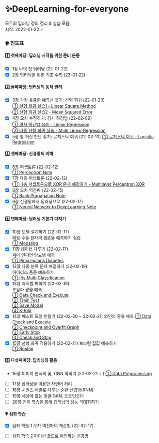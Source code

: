 # ✨DeepLearning-for-everyone

모두의 딥러닝 강의 정리 & 실습 모음   
시작: 2022-01-22 ~

### 🍀 진도표
#### 1️⃣ 첫째마당: 딥러닝 시작을 위한 준비 운동
- [x] 1장 나의 첫 딥러닝 (22-01-22)
- [x] 2장 딥러닝을 위한 기초 수학 (22-01-22)

#### 2️⃣ 둘째마당: 딥러닝의 동작 원리
- [x] 3장 가장 훌륭한 예측선 긋기: 선형 회귀 (22-01-23)   
  [① 선형 회귀 실습1 - Linear Square Method](https://github.com/ofzlo/DeepLearning-for-everyone/blob/main/deeplearning_class/03-1_Linear_Square_Method.ipynb)   
  [② 선형 회귀 실습2 - Mean Squared Error](https://github.com/ofzlo/DeepLearning-for-everyone/blob/main/deeplearning_class/03-2_Mean_Squared_Error.ipynb)   
- [x] 4장 오차 수정하기: 경사 하강법 (22-02-09)  
  [① 경사 하강법 실습 - Linear Regression](https://github.com/ofzlo/DeepLearning-for-everyone/blob/main/deeplearning_class/04-1_Linear_Regression.ipynb)    
  [② 다중 선형 회귀 실습 - Multi Linear Regression](https://github.com/ofzlo/DeepLearning-for-everyone/blob/main/deeplearning_class/04-2_Multi-Linear-Regression%20.ipynb)   
- [x] 5장 참 거짓 판단 장치: 로지스틱 회귀 (22-02-10)
  [① 로지스틱 회귀 - Logistic Regression](https://github.com/ofzlo/DeepLearning-for-everyone/blob/main/deeplearning_class/05-1_Logistic_Regression.ipynb)

#### 3️⃣ 셋째마당: 신경망의 이해
- [x] 6장 퍼셉트론 (22-02-12)   
  [① Perceptron Note](https://github.com/ofzlo/DeepLearning-for-everyone/blob/main/deeplearning_class/06_Perceptron.ipynb)
- [x] 7장 다층 퍼셉트론 (22-02-12)   
  [① 다층 퍼셉트론으로 XOR 문제 해결하기 - Multilayer Perceptron XOR](https://github.com/ofzlo/DeepLearning-for-everyone/blob/main/deeplearning_class/07_Multilayer_Perceptron_XOR.ipynb)
- [x] 8장 오차 역전파 (22-02-15)   
  [① Back Propagation Note](https://github.com/ofzlo/DeepLearning-for-everyone/blob/main/deeplearning_class/08_Back_Propagation.ipynb)   
- [x] 9장 신경망에서 딥러닝으로 (22-02-17)   
  [① Neural Network to DeepLearning Note](https://github.com/ofzlo/DeepLearning-for-everyone/blob/main/deeplearning_class/09_Neural_Network_to_DeepLearning.ipynb)   

#### 4️⃣ 넷째마당: 딥러닝 기본기 다지기 
- [x] 10장 모델 설계하기 (22-02-17)   
  폐암 수술 환자의 생존율 예측하기 실습   
  [① Modeling](https://github.com/ofzlo/DeepLearning-for-everyone/blob/main/run_project/10_Modeling.ipynb)
- [x] 11장 데이터 다루기 (22-02-17)   
  피마 인디언 당뇨병 에측   
  [① Pima Indians Diabetes](https://github.com/ofzlo/DeepLearning-for-everyone/blob/main/run_project/11_pima-indians-diabetes.ipynb)
- [x] 12장 다중 분류 문제 해결하기 (22-02-19)   
  아이리스 품종 예측하기   
  [① Iris Multi Classification](https://github.com/ofzlo/DeepLearning-for-everyone/blob/main/run_project/12_Iris_Multi_Classification.ipynb)
- [x] 13장 과적합 피하기 (22-02-19)   
  초음파 광물 예측   
  [① Data Check and Execute](https://github.com/ofzlo/DeepLearning-for-everyone/blob/main/run_project/13-1_Sonar.ipynb)   
  [② Train Test](https://github.com/ofzlo/DeepLearning-for-everyone/blob/main/run_project/13-2_Sonar_Train_Test.ipynb)   
  [③ Save Model](https://github.com/ofzlo/DeepLearning-for-everyone/blob/main/run_project/13-3_Sonar-Save-Model.ipynb)   
  [④ K-fold](https://github.com/ofzlo/DeepLearning-for-everyone/blob/main/run_project/13-4_Sonar-K-fold.ipynb)  
- [x] 14장 베스트 모델 만들기 (22-02-20 ~ 22-02-21)
  와인의 종류 예측
  [① Data Check and Execute](https://github.com/ofzlo/DeepLearning-for-everyone/blob/main/run_project/14-1_Wine.ipynb)   
  [② Checkpoint and Overfit Graph](https://github.com/ofzlo/DeepLearning-for-everyone/blob/main/run_project/14-2_Wine_Checkpoint_Overfit_Graph.ipynb)   
  [③ Early Stop](https://github.com/ofzlo/DeepLearning-for-everyone/blob/main/run_project/14-3_Wine_Early_Stop.ipynb)   
  [④ Check and Stop](https://github.com/ofzlo/DeepLearning-for-everyone/blob/main/run_project/14-4_Wine_Check_and_Stop.ipynb)
- [x] 15장 선형 회귀 적용하기 (22-02-21)
  보스턴 집값 예측하기   
  [① Boston]()   

#### 5️⃣ 다섯째마당: 딥러닝의 활용
- 16장 이미지 인식의 꽃, CNN 익히기 (22-02-21 ~ )
  [① Data Preprocessing ]()
- [ ] 17장 딥러닝을 이용한 자연어 처리
- [ ] 18장 시퀀스 배열로 다루는 순환 신경망(RNN)
- [ ] 19장 세상에 없는 얼굴 GAN, 오토인코더
- [ ] 20장 전이 학습을 통해 딥러닝의 성능 극대화하기

#### 💗 심화 학습
- [x] 심화 학습 1 오차 역전파의 계산법 (22-02-17)
- [ ] 심화 학습 2 파이썬 코드로 확인하는 신경망



